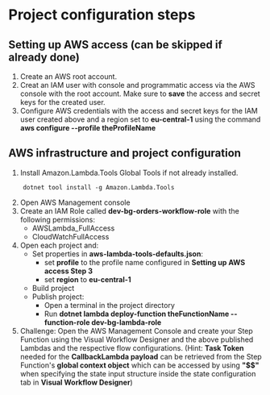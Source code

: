 <h1>Project configuration steps</h1>
<h2>Setting up AWS access (can be skipped if already done)</h2>

1. Create an AWS root account.
2. Creat an IAM user with console and programmatic access via the AWS console with the root account. Make sure to **save** the access and secret keys for the created user.
3. Configure AWS credentials with the access and secret keys for the IAM user created above and a region set to **eu-central-1** using the command **aws configure --profile theProfileName**

<h2>AWS infrastructure and project configuration</h2>

1. Install Amazon.Lambda.Tools Global Tools if not already installed.

```
    dotnet tool install -g Amazon.Lambda.Tools
```
2. Open AWS Management console
3. Create an IAM Role called **dev-bg-orders-workflow-role** with the following permissions:
    - AWSLambda_FullAccess
    - CloudWatchFullAccess
4. Open each project and:
    - Set properties in **aws-lambda-tools-defaults.json**:
        - set **profile** to the profile name configured in **Setting up AWS access Step 3**
        - set **region** to **eu-central-1**
    - Build project
    - Publish project:
      - Open a terminal in the project directory
      - Run **dotnet lambda deploy-function theFunctionName --function-role dev-bg-lambda-role**
5. Challenge: Open the AWS Management Console and create your Step Function using the Visual Workflow Designer and the above published Lambdas and the respective flow configurations. (Hint: **Task Token** needed for the **CallbackLambda payload** can be retrieved from the Step Function's **global context object** which can be accessed by using **"$$"** when specifying the state input structure inside the state configuration tab in **Visual Workflow Designer**)
